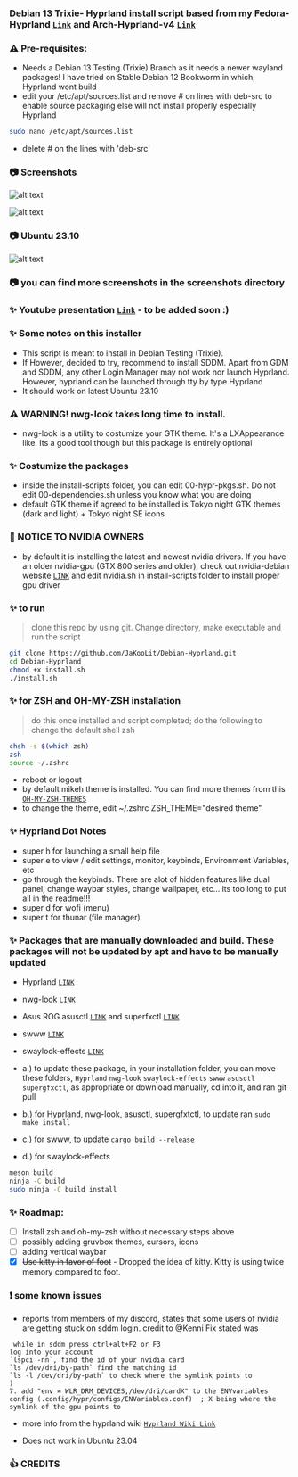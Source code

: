 
### Debian 13 Trixie- Hyprland install script based from my Fedora-Hyprland [`Link`](https://github.com/JaKooLit/Fedor-Hyprland) and Arch-Hyprland-v4 [`Link`](https://github.com/JaKooLit/Hyprland-v4)

### ⚠️ Pre-requisites:
- Needs a Debian 13 Testing (Trixie) Branch  as it needs a newer wayland packages! I have tried on Stable Debian 12 Bookworm in which, Hyprland wont build
- edit your /etc/apt/sources.list and remove # on lines with deb-src to enable source packaging else will not install properly especially Hyprland
```bash
sudo nano /etc/apt/sources.list
```
- delete # on the lines with 'deb-src' 


### 📷 Screenshots

![alt text](https://github.com/JaKooLit/Debian-Hyprland/blob/main/screenshots/default-dark.png)

![alt text](https://github.com/JaKooLit/Debian-Hyprland/blob/main/screenshots/switching-dark-light.png)

### 📷 Ubuntu 23.10 
![alt text](https://github.com/JaKooLit/Debian-Hyprland/blob/main/screenshots/ubuntu.png)

### 📷 you can find more screenshots in the screenshots directory

### ✨ Youtube presentation [`Link`]() - to be added soon :)

### ✨  Some notes on this installer
- This script is meant to install in Debian Testing (Trixie). 
- If However, decided to try, recommend to install SDDM. Apart from GDM and SDDM, any other Login Manager may not work nor launch Hyprland. However, hyprland can be launched through tty by type Hyprland
- It should work on latest Ubuntu 23.10

### ⚠️ WARNING! nwg-look takes long time to install. 
- nwg-look is a utility to costumize your GTK theme. It's a LXAppearance like. Its a good tool though but this package is entirely optional

### ✨ Costumize the packages 
- inside the install-scripts folder, you can edit 00-hypr-pkgs.sh. Do not edit 00-dependencies.sh unless you know what you are doing
- default GTK theme if agreed to be installed is Tokyo night GTK themes (dark and light) + Tokyo night SE icons

### 🔔 NOTICE TO NVIDIA OWNERS ### 
- by default it is installing the latest and newest nvidia drivers. If you have an older nvidia-gpu (GTX 800 series and older), check out nvidia-debian website [`LINK`](https://wiki.debian.org/NvidiaGraphicsDrivers) and edit nvidia.sh in install-scripts folder to install proper gpu driver

### ✨ to run
> clone this repo by using git. Change directory, make executable and run the script
```bash
git clone https://github.com/JaKooLit/Debian-Hyprland.git
cd Debian-Hyprland
chmod +x install.sh
./install.sh
```
### ✨ for ZSH and OH-MY-ZSH installation
> do this once installed and script completed; do the following to change the default shell zsh
```bash
chsh -s $(which zsh)
zsh
source ~/.zshrc
```
- reboot or logout
- by default mikeh theme is installed. You can find more themes from this [`OH-MY-ZSH-THEMES`](https://github.com/ohmyzsh/ohmyzsh/wiki/Themes)
- to change the theme, edit ~/.zshrc ZSH_THEME="desired theme"

### ✨ Hyprland Dot Notes
- super h for launching a small help file
- super e to view / edit settings, monitor, keybinds, Environment Variables, etc
- go through the keybinds. There are alot of hidden features like dual panel, change waybar styles, change wallpaper, etc... its too long to put all in the readme!!!
- super d for wofi (menu)
- super t for thunar (file manager)

### ✨ Packages that are manually downloaded and build. These packages will not be updated by apt and have to be manually updated
- Hyprland [`LINK`](https://github.com/hyprwm/Hyprland)
- nwg-look [`LINK`](https://github.com/nwg-piotr/nwg-look)
- Asus ROG asusctl [`LINK`](https://gitlab.com/asus-linux/asusctl) and superfxctl [`LINK`](https://gitlab.com/asus-linux/supergfxctl)
- swww [`LINK`](https://github.com/Horus645/swww)
- swaylock-effects [`LINK`](https://github.com/mortie/swaylock-effects)

- a.) to update these package, in your installation folder, you can move these folders, `Hyprland` `nwg-look` `swaylock-effects` `swww` `asusctl` `supergfxctl`, as appropriate or download manually, cd into it, and ran git pull
- b.) for Hyprland, nwg-look, asusctl, supergfxtctl, to update ran `sudo make install`
- c.) for swww, to update `cargo build --release`
- d.) for swaylock-effects 
``` bash
meson build
ninja -C build
sudo ninja -C build install
```

### ✨ Roadmap:
- [ ] Install zsh and oh-my-zsh without necessary steps above
- [ ] possibly adding gruvbox themes, cursors, icons
- [ ] adding vertical waybar 
- [X] ~~Use kitty in favor of foot~~ - Dropped the idea of kitty. Kitty is using twice memory compared to foot.

### ❗ some known issues
- reports from members of my discord, states that some users of nvidia are getting stuck on sddm login. credit  to @Kenni Fix stated was 
```  
 while in sddm press ctrl+alt+F2 or F3
log into your account
`lspci -nn`, find the id of your nvidia card
`ls /dev/dri/by-path` find the matching id
`ls -l /dev/dri/by-path` to check where the symlink points to 
)
7. add "env = WLR_DRM_DEVICES,/dev/dri/cardX" to the ENVvariables config (.config/hypr/configs/ENVariables.conf)  ; X being where the symlink of the gpu points to
```
- more info from the hyprland wiki [`Hyprland Wiki Link`](https://wiki.hyprland.org/FAQ/#my-external-monitor-is-blank--doesnt-render--receives-no-signal-laptop)

- Does not work in Ubuntu 23.04

### 👍 CREDITS

